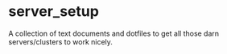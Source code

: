 # server_setup
A collection of text documents and dotfiles to get all those darn servers/clusters to work nicely.
